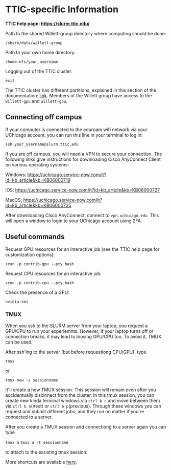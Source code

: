 # TTIC-specific Information

__TTIC help page: https://slurm.ttic.edu/__

Path to the shared Willett-group directory where computing should be done:

```/share/data/willett-group```

Path to your own home directory:

```/home-nfs/your_username```

Logging out of the TTIC cluster:

```exit```

The TTIC cluster has different partitions, explained in this section of the documentation: [link](https://slurm.ttic.edu/#understanding-partitions). Members of the Willett group have access to the `willett-gpu` and `willett-gpu`. 

## Connecting off campus

If your computer is connected to the eduroam wifi network via your UChicago account, you can run this line in your terminal to log in:

```ssh your_username@slurm.ttic.edu```

If you are off campus, you will need a VPN to secure your connection. The following links give instructions for downloading Cisco AnyConnect Client on various operating systems:

Windows: https://uchicago.service-now.com/it?id=kb_article&kb=KB06000719

iOS: https://uchicago.service-now.com/it?id=kb_article&kb=KB06000727

MacOS: https://uchicago.service-now.com/it?id=kb_article&kb=KB06000725

After downloading Cisco AnyConnect, connect to ```vpn.uchicago.edu```. This will open a window to login to your UChicago account using 2FA.

## Useful commands

Request GPU resources for an interactive job (see the TTIC help page for customization options):

```srun -p contrib-gpu --pty bash```

Request CPU resources for an interactive job: 

```srun -p contrib-cpu --pty bash```

Check the presence of a GPU:

```nvidia-smi```

### TMUX

When you ssh to the SLURM server from your laptop, you request a GPU/CPU to run your experiemnts. However, if your laptop turns off or connection breaks, it may lead to loosing GPU/CPU too. To avoid it, TMUX can be used. 

After ssh'ing to the server (but before requestiong CPU/GPU), type 

```tmux```

or 

```tmux new -s sessionname```


It'll create a new TMUX session. This session will remain even after you accidentually discinnect from the cluster. In this tmux session, you can create new kinda terminal windows via ```ctrl b c``` and move between them via ```ctrl b n```(next) or  ```ctrl b p```(previous). Through these windows you can request and submit different jobs, and they run no matter if you're connected to a server.

After you create a TMUX session and connectiong to a server again you can type 

```tmux a```
```tmux a -t sessionname```

to attach to the exsisting tmux session. 

More shortcuts are available [here](https://gist.github.com/MohamedAlaa/2961058).

